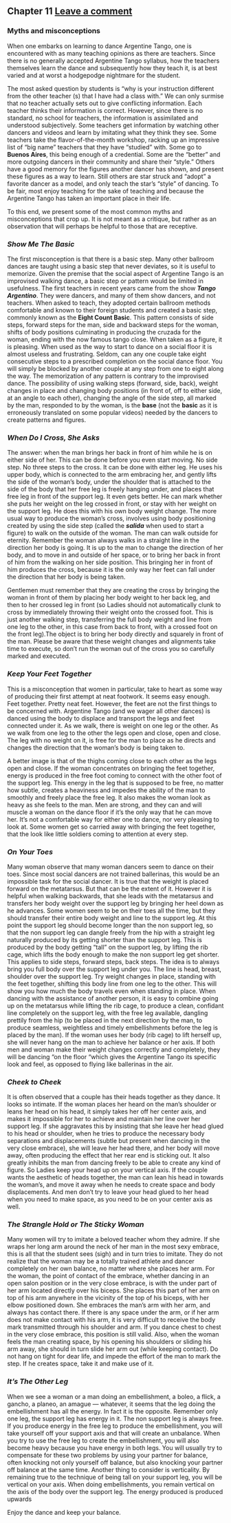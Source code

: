 Chapter 11   [Leave a comment](https://tangoourdance.wordpress.com/2009/01/07/chapter-11/#respond)
--------------------------------------------------------------------------------------------------

### Myths and misconceptions

When one embarks on learning to dance Argentine Tango, one is encountered with as many teaching opinions as there are teachers. Since there is no generally accepted Argentine Tango syllabus, how the teachers themselves learn the dance and subsequently how they teach it, is at best varied and at worst a hodgepodge nightmare for the student.

The most asked question by students is “why is your instruction different from the other teacher (s) that I have had a class with.” We can only surmise that no teacher actually sets out to give conflicting information. Each teacher thinks their information is correct. However, since there is no standard, no school for teachers, the information is assimilated and understood subjectively. Some teachers get information by watching other dancers and videos and learn by imitating what they think they see. Some teachers take the flavor-of-the-month workshop, racking up an impressive list of “big name” teachers that they have “studied” with. Some go to **Buenos Aires**, this being enough of a credential. Some are the “better” and more outgoing dancers in their community and share their “style.” Others have a good memory for the figures another dancer has shown, and present these figures as a way to learn. Still others are star struck  and “adopt” a favorite dancer as a model, and only teach the star’s “style” of dancing. To be fair, most enjoy teaching for the sake of teaching and because the Argentine Tango has taken an important place in their life.

To this end, we present some of the most common myths and misconceptions that crop up. It is not meant as a critique, but rather as an observation that will perhaps be helpful to those that are receptive.

### _Show Me The Basic_

The first misconception is that there is a basic step. Many other ballroom dances are taught using a basic step that never deviates, so it is useful to memorize. Given the premise that the social aspect of Argentine Tango is an improvised walking dance, a basic step or pattern would be limited in usefulness. The first teachers in recent years came from the show **_Tango Argentino_**. They were dancers, and many of them show dancers, and not teachers. When asked to teach, they adopted certain ballroom methods comfortable and known to their foreign students and created a basic step, commonly known as the **Eight Count Basic**. This pattern consists of side steps, forward steps for the man, side and backward steps for the woman, shifts of body positions culminating in producing the cruzada for the woman, ending with the now famous tango close. When taken as a figure, it is pleasing. When used as the way to start to dance on a social floor it is almost useless and frustrating. Seldom, can any one couple take eight consecutive steps to a prescribed completion on the social dance floor. You will simply be blocked by another couple at any step from one to eight along the way. The memorization of any pattern is contrary to the improvised dance. The possibility of using walking steps (forward, side, back), weight changes in place and changing body positions (in front of, off to either side, at an angle to each other), changing the angle of the side step, all marked by the man, responded to by the woman, is the **base** (not the **basic** as it is erroneously translated on some popular videos) needed by the dancers to create patterns and figures.

### _When Do I Cross, She Asks_

The answer: when the man brings her back in front of him while he is on either side of her. This can be done before you even start moving. No side step. No three steps to the cross. It can be done with either leg. He uses his upper body, which is connected to the arm embracing her, and gently lifts the side of the woman’s body, under the shoulder that is attached to the side of the body that her free leg is freely hanging under, and places that free leg in front of the support leg. It even gets better. He can mark whether she puts her weight on the leg crossed in front, or stay with her weight on the support leg. He does this with his own body weight change. The more usual way to produce the woman’s cross, involves using body positioning created by using the side step (called the **_salida_** when used to start a figure) to walk on the outside of the woman. The man can walk outside for eternity. Remember the woman always walks in a straight line in the direction her body is going. It is up to the man to change the direction of her body, and to move in and outside of her space, or to bring her back in front of him from the walking on her side position. This bringing her in front of him produces the cross, because it is the only way her feet can fall under the direction that her body is being taken.

Gentlemen must remember that they are creating the cross by bringing the woman in front of them by placing her body weight to her back leg, and then to her crossed leg in front (so Ladies should not automatically clunk to cross by immediately throwing their weight onto the crossed foot. This is just another walking step, transferring the full body weight and line from one leg to the other, in this case from back to front, with a crossed foot on the front leg).The object is to bring her body directly and squarely in front of the man. Please be aware that these weight changes and alignments take time to execute, so don’t run the woman out of the cross you so carefully marked and executed.

### _Keep Your Feet Together_

This is a misconception that women in particular, take to heart as some way of producing their first attempt at neat footwork. It seems easy enough. Feet together. Pretty neat feet. However, the feet are not the first things to be concerned with. Argentine Tango (and we wager all other dances) is danced using the body to displace and transport the legs and feet connected under it. As we walk, there is weight on one leg or the other. As we walk from one leg to the other the legs open and close, open and close. The leg with no weight on it, is free for the man to place as he directs and changes the direction that the woman’s body is being taken to.

A better image is that of the thighs coming close to each other as the legs open and close. If the woman concentrates on bringing the feet together, energy is produced in the free foot coming to connect with the other foot of the support leg. This energy in the leg that is supposed to be free, no matter how subtle, creates a heaviness and impedes the ability of the man to smoothly and freely place the free leg. It also makes the woman look as heavy as she feels to the man. Men are strong, and they can and will muscle a woman on the dance floor if it’s the only way that he can move her. It’s not a comfortable way for either one to dance, nor very pleasing to look at. Some women get so carried away with bringing the feet together, that the look like little soldiers coming to attention at every step.

### _On Your Toes_

Many woman observe that many woman dancers seem to dance on their toes. Since most social dancers are not trained ballerinas, this would be an impossible task for the social dancer. It is true that the weight is placed forward on the metatarsus. But that can be the extent of it. However it is helpful when walking backwards, that she leads with the metatarsus and transfers her body weight over the support leg by bringing her heel down as he advances. Some women seem to be on their toes all the time, but they should transfer their entire body weight and line to the support leg. At this point the support leg should become longer than the non support leg, so that the non support leg can dangle freely from the hip with a straight leg naturally produced by its getting shorter than the support leg. This is produced by the body getting “tall” on the support leg, by lifting the rib cage, which lifts the body enough to make the non support leg get shorter. This applies to side steps, forward steps, back steps. The idea is to always bring you full body over the support leg under you. The line is head, breast, shoulder over the support leg. Try weight changes in place, standing with the feet together, shifting this body line from one leg to the other. This will show you how much the body travels even when standing in place. When dancing with the assistance of another person, it is easy to combine going up on the metatarsus while lifting the rib cage, to produce a clean, confidant line completely on the support leg, with the free leg available, dangling prettily from the hip (to be placed in the next direction by the man, to produce seamless, weightless and timely embellishments before the leg is placed by the man). If the woman uses her body (rib cage) to lift herself up, she will never hang on the man to achieve her balance or her axis. If both men and woman make their weight changes correctly and completely, they will be dancing “on the floor “which gives the Argentine Tango its specific look and feel, as opposed to flying like ballerinas in the air.

### _Cheek to Cheek_

It is often observed that a couple has their heads together as they dance. It looks so intimate. If the woman places her heard on the man’s shoulder or leans her head on his head, it simply takes her off her center axis, and makes it impossible for her to achieve and maintain her line over her support leg. If she aggravates this by insisting that she leave her head glued to his head or shoulder, when he tries to produce the necessary body separations and displacements (subtle but present when dancing in the very close embrace), she will leave her head there, and her body will move away, often producing the effect that her rear end is sticking out. It also greatly inhibits the man from dancing freely to be able to create any kind of figure. So Ladies keep your head up on your vertical axis. If the couple wants the aesthetic of heads together, the man can lean his head in towards the woman’s, and move it away when he needs to create space and body displacements. And men don’t try to leave your head glued to her head when you need to make space, as you need to be on your center axis as well.

### _The Strangle Hold or The Sticky Woman_

Many women will try to imitate a beloved teacher whom they admire. If she wraps her long arm around the neck of her man in the most sexy embrace, this is all that the student sees (sigh) and in turn tries to imitate. They do not realize that the woman may be a totally trained athlete and dancer completely on her own balance, no matter where she places her arm. For the woman, the point of contact of the embrace, whether dancing in an open salon position or in the very close embrace, is with the under part of her arm located directly over his biceps. She places this part of her arm on top of his arm anywhere in the vicinity of the top of his biceps, with her elbow positioned down. She embraces the man’s arm with her arm, and always has contact there. If there is any space under the arm, or if her arm does not make contact with his arm, it is very difficult to receive the body mark transmitted through his shoulder and arm. If you dance chest to chest in the very close embrace, this position is still valid. Also, when the woman feels the man creating space, by his opening his shoulders or sliding his arm away, she should in turn slide her arm out (while keeping contact). Do not hang on tight for dear life, and impede the effort of the man to mark the step. If he creates space, take it and make use of it.

### _It’s The Other Leg_

When we see a woman or a man doing an embellishment, a boleo, a flick, a gancho, a planeo, an amague — whatever, it seems that the leg doing the embellishment has all the energy. In fact it is the opposite. Remember only one leg, the support leg has energy in it. The non support leg is always free. If you produce energy in the free leg to produce the embellishment, you will take yourself off your support axis  and that will create an unbalance. When you try to use the free leg to create the embellishment, you will also become heavy because you have energy in both legs. You will usually try to compensate for these two problems by using your partner for balance, often knocking not only yourself off balance, but also knocking your partner off balance at the same time. Another thing to consider is verticality. By remaining true to the technique of being tall on your support leg, you will be vertical on your axis. When doing embellishments, you remain vertical on the axis of the body over the support leg. The energy produced is produced upwards

Enjoy the dance and keep your balance.
